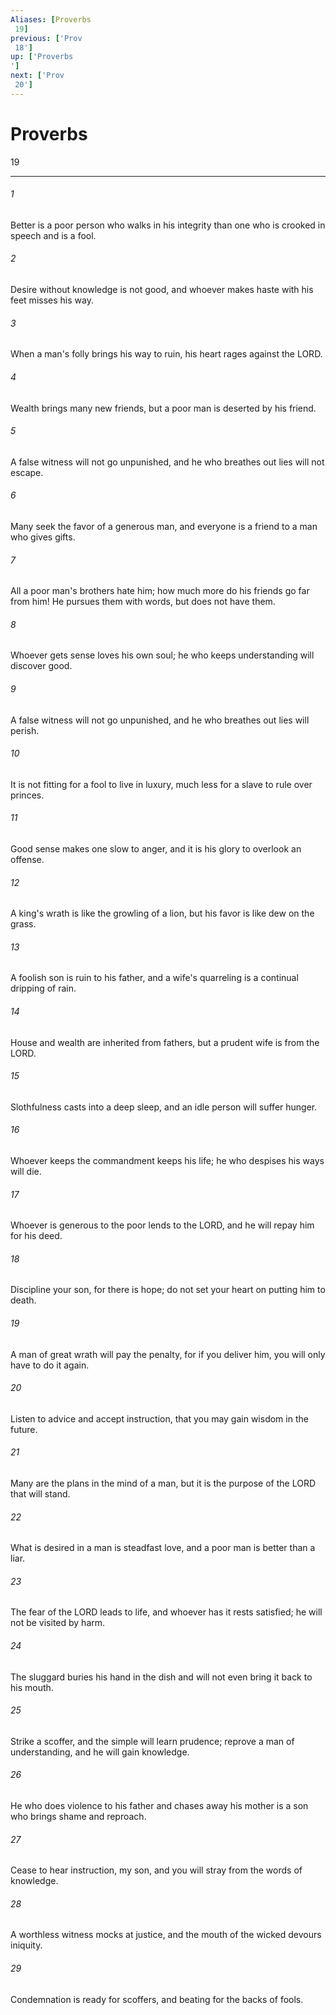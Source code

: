 ```yaml
---
Aliases: [Proverbs 19]
previous: ['Prov 18']
up: ['Proverbs']
next: ['Prov 20']
---
```

# Proverbs 19

***
 

###### 1 
Better is a poor person who walks in his integrity  than one who is crooked in speech and is a fool.   

###### 2 
Desire without knowledge is not good,  and whoever makes haste with his feet misses his way.   

###### 3 
When a man's folly brings his way to ruin,  his heart rages against the LORD.   

###### 4 
Wealth brings many new friends,  but a poor man is deserted by his friend.   

###### 5 
A false witness will not go unpunished,  and he who breathes out lies will not escape.   

###### 6 
Many seek the favor of a generous man,  and everyone is a friend to a man who gives gifts.   

###### 7 
All a poor man's brothers hate him;  how much more do his friends go far from him!  He pursues them with words, but does not have them.   

###### 8 
Whoever gets sense loves his own soul;  he who keeps understanding will discover good.   

###### 9 
A false witness will not go unpunished,  and he who breathes out lies will perish.   

###### 10 
It is not fitting for a fool to live in luxury,  much less for a slave to rule over princes.   

###### 11 
Good sense makes one slow to anger,  and it is his glory to overlook an offense.   

###### 12 
A king's wrath is like the growling of a lion,  but his favor is like dew on the grass.   

###### 13 
A foolish son is ruin to his father,  and a wife's quarreling is a continual dripping of rain.   

###### 14 
House and wealth are inherited from fathers,  but a prudent wife is from the LORD.   

###### 15 
Slothfulness casts into a deep sleep,  and an idle person will suffer hunger.   

###### 16 
Whoever keeps the commandment keeps his life;  he who despises his ways will die.   

###### 17 
Whoever is generous to the poor lends to the LORD,  and he will repay him for his deed.   

###### 18 
Discipline your son, for there is hope;  do not set your heart on putting him to death.   

###### 19 
A man of great wrath will pay the penalty,  for if you deliver him, you will only have to do it again.   

###### 20 
Listen to advice and accept instruction,  that you may gain wisdom in the future.   

###### 21 
Many are the plans in the mind of a man,  but it is the purpose of the LORD that will stand.   

###### 22 
What is desired in a man is steadfast love,  and a poor man is better than a liar.   

###### 23 
The fear of the LORD leads to life,  and whoever has it rests satisfied;  he will not be visited by harm.   

###### 24 
The sluggard buries his hand in the dish  and will not even bring it back to his mouth.   

###### 25 
Strike a scoffer, and the simple will learn prudence;  reprove a man of understanding, and he will gain knowledge.   

###### 26 
He who does violence to his father and chases away his mother  is a son who brings shame and reproach.   

###### 27 
Cease to hear instruction, my son,  and you will stray from the words of knowledge.   

###### 28 
A worthless witness mocks at justice,  and the mouth of the wicked devours iniquity.   

###### 29 
Condemnation is ready for scoffers,  and beating for the backs of fools.
